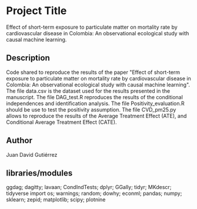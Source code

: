 # Project Title

Effect of short-term exposure to particulate matter on mortality rate by cardiovascular disease in Colombia: An observational ecological study with causal machine learning.

## Description

Code shared to reproduce the results of the paper "Effect of short-term exposure to particulate matter on mortality rate by cardiovascular disease in Colombia: An observational ecological study with causal machine learning".
The file data.csv is the dataset used for the results presented in the manuscript. 
The file DAG_test.R reproduces the results of the conditional independences and identification analysis.
The file Positivity_evaluation.R should be use to test the positivity assumption.
The file CVD_pm25.py allows to reproduce the results of the Average Treatment Effect (ATE), and Conditional Average Treatment Effect (CATE).  

## Author

Juan David Gutiérrez  

## libraries/modules

ggdag; dagitty; lavaan; CondIndTests; dplyr; GGally; tidyr; MKdescr; tidyverse 
import os; warnings; random; dowhy; econml; pandas; numpy; sklearn; zepid; matplotlib; scipy; plotnine




